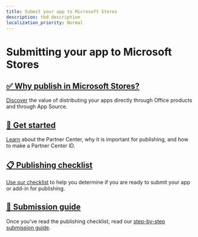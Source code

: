 ```yaml
---
title: Submit your app to Microsoft Stores
description: tbd description
localization_priority: Normal
---
```


# Submitting your app to Microsoft Stores

## [✅ Why publish in Microsoft Stores?](why-publish.md)
[Discover](why-publish.md) the value of distributing your apps directly through Office products and through App Source.

## [🚩 Get started](getting-started.md)
[Learn](getting-started.md) about the Partner Center, why it is important for publishing, and how to make a Partner Center ID.

## [📋 Publishing checklist](checklist.md)
[Use our checklist](checklist.md) to help you determine if you are ready to submit your app or add-in for publishing.

## [📕 Submission guide](add-in-submission-guide.md)
Once you've read the publishing checklist, read our [step-by-step submission guide]((add-in-submission-guide.md)).